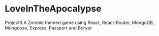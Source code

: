 # LoveInTheApocalypse
Project3 A Zombie themed game using React, React-Router, MongoDB, Mongoose, Express, Passport and Bcrypt 
